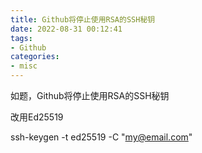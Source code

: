 ```yaml
---
title: Github将停止使用RSA的SSH秘钥
date: 2022-08-31 00:12:41
tags:
- Github
categories:
- misc
---
```


如题，Github将停止使用RSA的SSH秘钥

改用Ed25519

ssh-keygen -t ed25519 -C "my@email.com"
